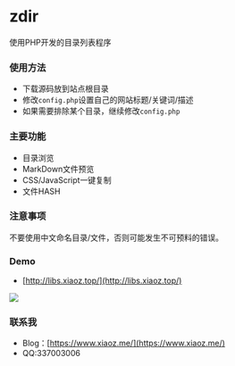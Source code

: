 # zdir
使用PHP开发的目录列表程序

### 使用方法
* 下载源码放到站点根目录
* 修改`config.php`设置自己的网站标题/关键词/描述
* 如果需要排除某个目录，继续修改`config.php`

### 主要功能
* 目录浏览
* MarkDown文件预览
* CSS/JavaScript一键复制
* 文件HASH

### 注意事项
不要使用中文命名目录/文件，否则可能发生不可预料的错误。

### Demo
* [http://libs.xiaoz.top/](http://libs.xiaoz.top/)

![](https://imgurl.org/upload/1806/4587166ea12440b1.png)

### 联系我
* Blog：[https://www.xiaoz.me/](https://www.xiaoz.me/)
* QQ:337003006